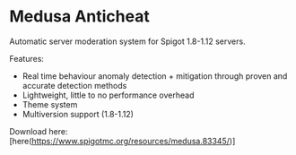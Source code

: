 # Medusa Anticheat

Automatic server moderation system for Spigot 1.8-1.12 servers.

Features:
- Real time behaviour anomaly detection + mitigation through proven and accurate detection methods
- Lightweight, little to no performance overhead
- Theme system
- Multiversion support (1.8-1.12)

Download here: [here(https://www.spigotmc.org/resources/medusa.83345/)]
